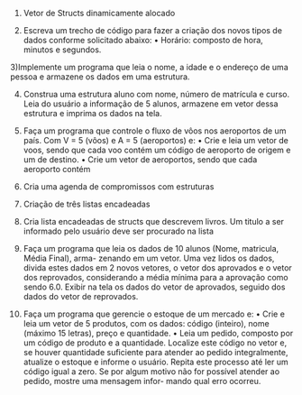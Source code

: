 1) Vetor de Structs dinamicamente alocado

2) Escreva um trecho de código para fazer a criação dos novos tipos de dados conforme
solicitado abaixo:
• Horário: composto de hora, minutos e segundos.

3)Implemente um programa que leia o nome, a idade e o endereço de uma pessoa e
armazene os dados em uma estrutura.

4) Construa uma estrutura aluno com nome, número de matrı́cula e curso. Leia do usuário
a informação de 5 alunos, armazene em vetor dessa estrutura e imprima os dados na
tela.

5) Faça um programa que controle o fluxo de vôos nos aeroportos de um paı́s. Com V = 5
(vôos) e A = 5 (aeroportos) e:
• Crie e leia um vetor de voos, sendo que cada voo contém um código de aeroporto
de origem e um de destino.
• Crie um vetor de aeroportos, sendo que cada aeroporto contém

6) Cria uma agenda de compromissos com estruturas

7) Criação de três listas encadeadas

8) Cria lista encadeadas de structs que descrevem livros. Um titulo a ser informado pelo usuário deve ser procurado na lista

9) Faça um programa que leia os dados de 10 alunos (Nome, matricula, Média Final), arma-
zenando em um vetor. Uma vez lidos os dados, divida estes dados em 2 novos vetores,
o vetor dos aprovados e o vetor dos reprovados, considerando a média mı́nima para a
aprovação como sendo 6.0. Exibir na tela os dados do vetor de aprovados, seguido dos
dados do vetor de reprovados.

10) Faça um programa que gerencie o estoque de um mercado e:
• Crie e leia um vetor de 5 produtos, com os dados: código (inteiro), nome (máximo
15 letras), preço e quantidade.
• Leia um pedido, composto por um código de produto e a quantidade. Localize
este código no vetor e, se houver quantidade suficiente para atender ao pedido
integralmente, atualize o estoque e informe o usuário. Repita este processo até ler
um código igual a zero.
Se por algum motivo não for possı́vel atender ao pedido, mostre uma mensagem infor-
mando qual erro ocorreu.
